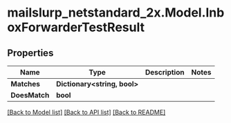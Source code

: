 # mailslurp_netstandard_2x.Model.InboxForwarderTestResult

## Properties

Name | Type | Description | Notes
------------ | ------------- | ------------- | -------------
**Matches** | **Dictionary&lt;string, bool&gt;** |  | 
**DoesMatch** | **bool** |  | 

[[Back to Model list]](../README#documentation-for-models) [[Back to API list]](../README#documentation-for-api-endpoints) [[Back to README]](../README)

